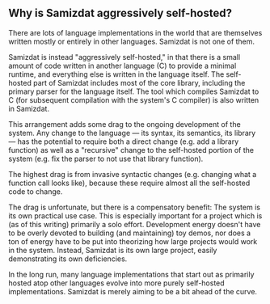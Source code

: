 Why is Samizdat aggressively self-hosted?
-----------------------------------------

There are lots of language implementations in the world that are themselves
written mostly or entirely in other languages. Samizdat is not one of them.

Samizdat is instead "aggressively self-hosted," in that there is a small
amount of code written in another language (C) to provide a minimal runtime,
and everything else is written in the language itself. The self-hosted
part of Samizdat includes most of the core library, including the primary
parser for the language itself. The tool which compiles Samizdat to C
(for subsequent compilation with the system's C compiler) is also written
in Samizdat.

This arrangement adds some drag to the ongoing development of the
system. Any change to the language &mdash; its syntax, its semantics,
its library &mdash; has the potential to require both a direct change
(e.g. add a library function) as well as a "recursive" change to
the self-hosted portion of the system (e.g. fix the parser to not use
that library function).

The highest drag is from invasive syntactic changes (e.g. changing what a
function call looks like), because these require almost all the self-hosted
code to change.

The drag is unfortunate, but there is a compensatory benefit: The system
is its own practical use case. This is especially important for a project
which is (as of this writing) primarily a solo effort. Development energy
doesn't have to be overly devoted to building (and maintaining) toy demos,
nor does a ton of energy have to be put into theorizing how large projects
would work in the system. Instead, Samizdat is its own large project,
easily demonstrating its own deficiencies.

In the long run, many language implementations that start out as primarily
hosted atop other languages evolve into more purely self-hosted
implementations. Samizdat is merely aiming to be a bit ahead of the curve.
